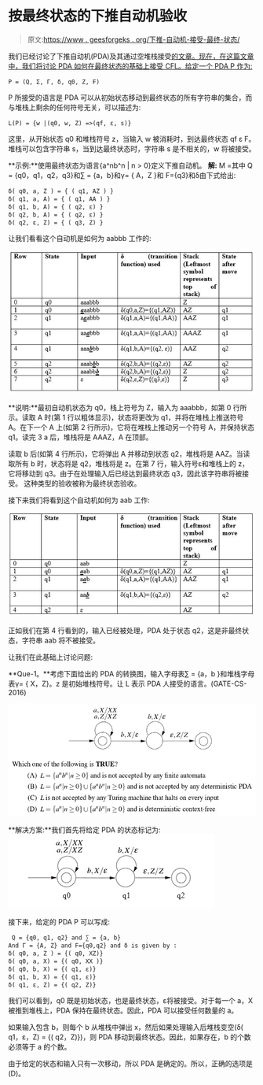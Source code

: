 # 按最终状态的下推自动机验收

> 原文:[https://www . geesforgeks . org/下推-自动机-接受-最终-状态/](https://www.geeksforgeeks.org/pushdown-automata-acceptance-final-state/)

我们已经讨论了下推自动机(PDA)及其通过空堆栈接受[的文章。现在，在这篇文章中，我们将讨论 PDA 如何在最终状态的基础上接受 CFL。给定一个 PDA P 作为:](https://www.geeksforgeeks.org/theory-of-computation-pushdown-automata/)

```
P = (Q, Σ, Γ, δ, q0, Z, F)
```

P 所接受的语言是 PDA 可以从初始状态移动到最终状态的所有字符串的集合，而与堆栈上剩余的任何符号无关，可以描述为:

```
L(P) = {w |(q0, w, Z) =>(qf, ɛ, s)}
```

这里，从开始状态 q0 和堆栈符号 z，当输入 w 被消耗时，到达最终状态 qf ɛ F。堆栈可以包含字符串 s，当到达最终状态时，字符串 s 是不相关的，w 将被接受。

**示例:**使用最终状态为语言{a^nb^n | n > 0}定义下推自动机。
**解:** M =其中 Q = {q0，q1，q2，q3}和∑ = {a，b}和γ= { A，Z }和 F={q3}和δ由下式给出:

```
δ( q0, a, Z ) = { ( q1, AZ ) }
δ( q1, a, A) = { ( q1, AA ) }
δ( q1, b, A) = { ( q2, ɛ) }
δ( q2, b, A) = { ( q2, ɛ) }
δ( q2, ɛ, Z) = { ( q3, Z) }
```

让我们看看这个自动机是如何为 aabbb 工作的:

![1](img/9f3d1486836e3ef7e5144867bd851931.png)

**说明:**最初自动机状态为 q0，栈上符号为 Z，输入为 aaabbb，如第 0 行所示。读取 A 时(第 1 行以粗体显示)，状态将更改为 q1，并将在堆栈上推送符号 A。在下一个 A 上(如第 2 行所示)，它将在堆栈上推动另一个符号 A，并保持状态 q1。读完 3 a 后，堆栈将是 AAAZ，A 在顶部。

读取 b 后(如第 4 行所示)，它将弹出 A 并移动到状态 q2，堆栈将是 AAZ。当读取所有 b 时，状态将是 q2，堆栈将是 z。在第 7 行，输入符号ɛ和堆栈上的 z，它将移动到 q3。由于在处理输入后已经达到最终状态 q3，因此该字符串将被接受。
这种类型的验收被称为最终状态验收。

接下来我们将看到这个自动机如何为 aab 工作:

![2](img/36fb229aafb480f1c6f33c5dd00dbcf8.png)

正如我们在第 4 行看到的，输入已经被处理，PDA 处于状态 q2，这是非最终状态，字符串 aab 将不被接受。

让我们在此基础上讨论问题:

**Que-1。**考虑下面给出的 PDA 的转换图，输入字母表∑ = {a，b }和堆栈字母表γ= { X，Z}。z 是初始堆栈符号。让 L 表示 PDA 人接受的语言。(GATE-CS-2016)

![](img/c21bfd6980681b20b6e6b909fa9f6c3b.png)

**解决方案:**我们首先将给定 PDA 的状态标记为:
![3333](img/c28320203840f2a885ca74d722c89c4e.png)

接下来，给定的 PDA P 可以写成:

```
 Q = {q0, q1, q2} and ∑ = {a, b} 
And Γ = {A, Z} and F={q0,q2} and δ is given by :
δ( q0, a, Z ) = {( q0, XZ)}
δ( q0, a, X) = {( q0, XX )}
δ( q0, b, X) = {( q1, ɛ)}
δ( q1, b, X) = {( q1, ɛ)}
δ( q1, ɛ, Z) = {( q2, Z)}
```

我们可以看到，q0 既是初始状态，也是最终状态，ɛ将被接受。对于每一个 a，X 被推到堆栈上，PDA 保持在最终状态。因此，PDA 可以接受任何数量的 a。

如果输入包含 b，则每个 b 从堆栈中弹出 x，然后如果处理输入后堆栈变空(δ( q1，ɛ，Z) = {( q2，Z)})，则 PDA 移动到最终状态。因此，如果存在，b 的个数必须等于 a 的个数。

由于给定的状态和输入只有一次移动，所以 PDA 是确定的。所以，正确的选项是(D)。
